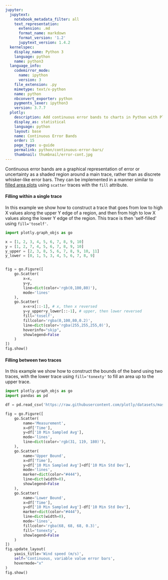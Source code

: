 ```yaml
---
jupyter:
  jupytext:
    notebook_metadata_filter: all
    text_representation:
      extension: .md
      format_name: markdown
      format_version: '1.2'
      jupytext_version: 1.4.2
  kernelspec:
    display_name: Python 3
    language: python
    name: python3
  language_info:
    codemirror_mode:
      name: ipython
      version: 3
    file_extension: .py
    mimetype: text/x-python
    name: python
    nbconvert_exporter: python
    pygments_lexer: ipython3
    version: 3.7.7
  plotly:
    description: Add continuous error bands to charts in Python with Plotly.
    display_as: statistical
    language: python
    layout: base
    name: Continuous Error Bands
    order: 15
    page_type: u-guide
    permalink: python/continuous-error-bars/
    thumbnail: thumbnail/error-cont.jpg
---
```


Continuous error bands are a graphical representation of error or uncertainty as a shaded region around a main trace, rather than as discrete whisker-like error bars. They can be implemented in a manner similar to [filled area plots](/python/filled-area-plots/) using `scatter` traces with the `fill` attribute.

#### Filling within a single trace

In this example we show how to construct a trace that goes from low to high X values along the upper Y edge of a region, and then from high to low X values along the lower Y edge of the region. This trace is then 'self-filled' using `fill='toself'`.

```python
import plotly.graph_objs as go

x = [1, 2, 3, 4, 5, 6, 7, 8, 9, 10]
y = [1, 2, 7, 4, 5, 6, 7, 8, 9, 10]
y_upper = [2, 3, 8, 5, 6, 7, 8, 9, 10, 11]
y_lower = [0, 1, 5, 3, 4, 5, 6, 7, 8, 9]


fig = go.Figure([
    go.Scatter(
        x=x,
        y=y,
        line=dict(color='rgb(0,100,80)'),
        mode='lines'
    ),
    go.Scatter(
        x=x+x[::-1], # x, then x reversed
        y=y_upper+y_lower[::-1], # upper, then lower reversed
        fill='toself',
        fillcolor='rgba(0,100,80,0.2)',
        line=dict(color='rgba(255,255,255,0)'),
        hoverinfo="skip",
        showlegend=False
    )
])
fig.show()
```

#### Filling between two traces

In this example we show how to construct the bounds of the band using two traces, with the lower trace using `fill='tonexty'` to fill an area up to the upper trace.

```python
import plotly.graph_objs as go
import pandas as pd

df = pd.read_csv('https://raw.githubusercontent.com/plotly/datasets/master/wind_speed_laurel_nebraska.csv')

fig = go.Figure([
    go.Scatter(
        name='Measurement',
        x=df['Time'],
        y=df['10 Min Sampled Avg'],
        mode='lines',
        line=dict(color='rgb(31, 119, 180)'),
    ),
    go.Scatter(
        name='Upper Bound',
        x=df['Time'],
        y=df['10 Min Sampled Avg']+df['10 Min Std Dev'],
        mode='lines',
        marker=dict(color="#444"),
        line=dict(width=0),
        showlegend=False
    ),
    go.Scatter(
        name='Lower Bound',
        x=df['Time'],
        y=df['10 Min Sampled Avg']-df['10 Min Std Dev'],
        marker=dict(color="#444"),
        line=dict(width=0),
        mode='lines',
        fillcolor='rgba(68, 68, 68, 0.3)',
        fill='tonexty',
        showlegend=False
    )
])
fig.update_layout(
    yaxis_title='Wind speed (m/s)',
    self='Continuous, variable value error bars',
    hovermode="x"
)
fig.show()
```
